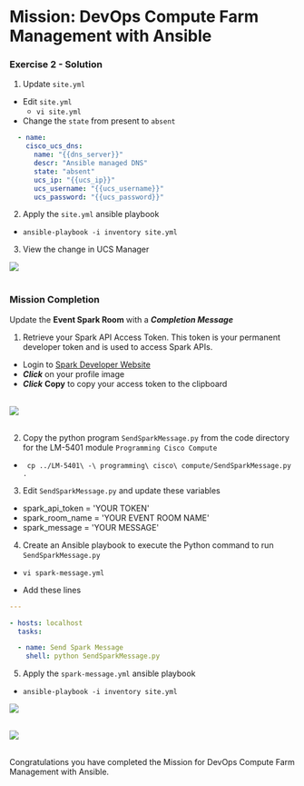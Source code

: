 # Mission: DevOps Compute Farm Management with Ansible

### Exercise 2 - Solution

1. Update `site.yml`

  - Edit `site.yml`
    - `vi site.yml`
  - Change the `state` from present to `absent`

  ```yaml
    - name:
      cisco_ucs_dns:
        name: "{{dns_server}}"
        descr: "Ansible managed DNS"
        state: "absent"
        ucs_ip: "{{ucs_ip}}"
        ucs_username: "{{ucs_username}}"
        ucs_password: "{{ucs_password}}"
  ```

2. Apply the `site.yml` ansible playbook

  - `ansible-playbook -i inventory site.yml`

3. View the change in UCS Manager

  ![](/posts/files/dne-dcip-intermediate-programming-cisco-compute-ucs-ansible-mission-v01/assets/images/image-05.jpg)<br/><br/>

  <!--![](assets/images/image-05.jpg)<br/><br/>-->

### Mission Completion

Update the **Event Spark Room** with a ***Completion Message***

1. Retrieve your Spark API Access Token. This token is your permanent developer token and is used to access Spark APIs.

  - Login to [Spark Developer Website](https://developer.ciscospark.com/)
  - ***Click*** on your profile image
  - ***Click*** **Copy** to copy your access token to the clipboard<br/><br/>

  ![](/posts/files/dne-dcip-intermediate-programming-cisco-compute-ucs-ansible-mission-v01/assets/images/image-06.jpg)<br/><br/>

  <!--![](assets/images/image-06.jpg)<br/><br/>-->

2. Copy the python program `SendSparkMessage.py` from the code directory for the LM-5401 module `Programming Cisco Compute`

  - ` cp ../LM-5401\ -\ programming\ cisco\ compute/SendSparkMessage.py .`

3. Edit `SendSparkMessage.py` and update these variables

  - spark_api_token = 'YOUR TOKEN'
  - spark_room_name = 'YOUR EVENT ROOM NAME'
  - spark_message = 'YOUR MESSAGE'

4. Create an Ansible playbook to execute the Python command to run `SendSparkMessage.py`

  - `vi spark-message.yml`

  - Add these lines

  ```yaml
  ---

  - hosts: localhost
    tasks:

    - name: Send Spark Message
      shell: python SendSparkMessage.py
  ```

5. Apply the `spark-message.yml` ansible playbook

  - `ansible-playbook -i inventory site.yml`

  ![](/posts/files/dne-dcip-intermediate-programming-cisco-compute-ucs-ansible-mission-v01/assets/images/image-07.jpg)<br/><br/>

  <!--![](assets/images/image-07.jpg)<br/><br/>-->

  ![](/posts/files/dne-dcip-intermediate-programming-cisco-compute-ucs-ansible-mission-v01/assets/images/image-08.jpg)<br/><br/>

  <!--![](assets/images/image-08.jpg)<br/><br/>-->

Congratulations you have completed the Mission for DevOps Compute Farm Management with Ansible.
